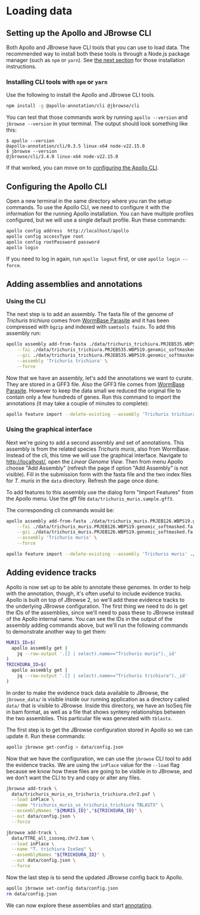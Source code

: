 # Loading data

## Setting up the Apollo and JBrowse CLI

Both Apollo and JBrowse have CLI tools that you can use to load data. The
recommended way to install both these tools is through a Node.js package manager
(such as `npm` or `yarn`). See
[the next section](#installing-cli-tools-with-npm-or-yarn) for those
installation instructions.

### Installing CLI tools with `npm` or `yarn`

Use the following to install the Apollo and JBrowse CLI tools.

```bash npm2yarn
npm install -g @apollo-annotation/cli @jbrowse/cli
```

You can test that those commands work by running `apollo --version` and
`jbrowse --version` in your terminal. The output should look something like
this:

```sh-session
$ apollo --version
@apollo-annotation/cli/0.3.5 linux-x64 node-v22.15.0
$ jbrowse --version
@jbrowse/cli/3.4.0 linux-x64 node-v22.15.0
```

If that worked, you can move on to
[configuring the Apollo CLI](#configuring-the-apollo-cli).

## Configuring the Apollo CLI

Open a new terminal in the same directory where you ran the setup commands. To
use the Apollo CLI, we need to configure it with the information for the running
Apollo installation. You can have multiple profiles configured, but we will use
a single default profile. Run these commands:

```sh
apollo config address  http://localhost/apollo
apollo config accessType root
apollo config rootPassword password
apollo login
```

If you need to log in again, run `apollo logout` first, or use
`apollo login --force`.

## Adding assemblies and annotations

### Using the CLI

The next step is to add an assembly. The fasta file of the genome of *Trichuris
trichiura* comes from [WormBase
Parasite](https://ftp.ebi.ac.uk/pub/databases/wormbase/parasite/releases/WBPS19/species/trichuris_trichiura/PRJEB535/trichuris_trichiura.PRJEB535.WBPS19.genomic_softmasked.fa.gz)
and it has been compressed with `bgzip` and indexed with `samtools faidx`. To add this assembly run:

```sh
apollo assembly add-from-fasta ./data/trichuris_trichiura.PRJEB535.WBPS19.genomic_softmasked.fa.gz \
    --fai ./data/trichuris_trichiura.PRJEB535.WBPS19.genomic_softmasked.fa.gz.fai \
    --gzi ./data/trichuris_trichiura.PRJEB535.WBPS19.genomic_softmasked.fa.gz.gzi \
    --assembly 'Trichuris trichiura' \
    --force
```

Now that we have an assembly, let's add the annotations we want to curate. They
are stored in a GFF3 file. Also the GFF3 file comes from [WormBase
Parasite](https://ftp.ebi.ac.uk/pub/databases/wormbase/parasite/releases/WBPS19/species/trichuris_trichiura/PRJEB535/trichuris_trichiura.PRJEB535.WBPS19.annotations.gff3.gz).
However to keep the data small we reduced the original file to contain only a
few hundreds of genes. Run this command to import the annotations (it may take
a couple of minutes to complete):

```sh
apollo feature import --delete-existing --assembly 'Trichuris trichiura' ./data/trichuris_trichiura.sample.gff3
```

### Using the graphical interface

Next we're going to add a second assembly and set of annotations. This assembly
is from the related species *Trichuris muris*, also from WormBase. Instead of
the cli, this time we will use the graphical interface. Navigate to
[http://localhost/](http://localhost/), open the *Linear Genome View*. Then
from menu Apollo choose "Add Assembly" (refresh the page if option "Add
Assembly" is not visible). Fill in the submission form with the fasta file and
the two index files for *T. muris* in the `data` directory. Refresh the page once done.

To add features to this assembly use the dialog form "Import Features" from the
Apollo menu. Use the gff file `data/trichuris_muris.sample.gff3`.

The corresponding cli commands would be:

```sh
apollo assembly add-from-fasta ./data/trichuris_muris.PRJEB126.WBPS19.genomic_softmasked.fa.gz \
    --fai ./data/trichuris_muris.PRJEB126.WBPS19.genomic_softmasked.fa.gz.fai \
    --gzi ./data/trichuris_muris.PRJEB126.WBPS19.genomic_softmasked.fa.gz.gzi \
    --assembly 'Trichuris muris' \
    --force

apollo feature import --delete-existing --assembly 'Trichuris muris' ./data/trichuris_muris.sample.gff3
```

## Adding evidence tracks

Apollo is now set up to be able to annotate these genomes. In order to help with
the annotation, though, it's often useful to include evidence tracks. Apollo is
built on top of JBrowse 2, so we'll add these evidence tracks to the underlying
JBrowse configuration. The first thing we need to do is get the IDs of the
assemblies, since we'll need to pass these to JBrowse instead of the Apollo
internal name. You can see the IDs in the output of the assembly adding commands
above, but we'll run the following commands to demonstrate another way to get
them:

```sh
MURIS_ID=$(
  apollo assembly get |
    jq --raw-output '.[] | select(.name=="Trichuris muris")._id'
)
TRICHIURA_ID=$(
  apollo assembly get |
    jq --raw-output '.[] | select(.name=="Trichuris trichiura")._id'
)
```

In order to make the evidence track data available to JBrowse, the
`jbrowse_data/` is visible inside our running application as a directory called
`data/` that is visible to JBrowse. Inside this directory, we have an IsoSeq
file in bam format, as well as a file that shows synteny relationships between
the two assemblies. This particular file was generated with `tblastx`.

The first step is to get the JBrowse configuration stored in Apollo so we can
update it. Run these commands:

```sh
apollo jbrowse get-config > data/config.json
```

Now that we have the configuration, we can use the `jbrowse` CLI tool to add the
evidence tracks. We are using the `inPlace` value for the `--load` flag because
we know how these files are going to be visible in to JBrowse, and we don't want
the CLI to try and copy or alter any files.

```sh
jbrowse add-track \
  data/trichuris_muris_vs_trichuris_trichiura.chr2.paf \
  --load inPlace \
  --name "trichuris_muris_vs_trichuris_trichiura TBLASTX" \
  --assemblyNames "${MURIS_ID}","${TRICHIURA_ID}" \
  --out data/config.json \
  --force

jbrowse add-track \
  data/TTRE_all_isoseq.chr2.bam \
  --load inPlace \
  --name "T. trichiura IsoSeq" \
  --assemblyNames "${TRICHIURA_ID}" \
  --out data/config.json \
  --force
```

Now the last step is to send the updated JBrowse config back to Apollo.

```sh
apollo jbrowse set-config data/config.json
rm data/config.json
```

We can now explore these assemblies and start [annotating](03-annotating.md).
